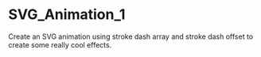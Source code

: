 # SVG_Animation_1
Create an SVG animation using stroke dash array and stroke dash offset to create some really cool effects.
